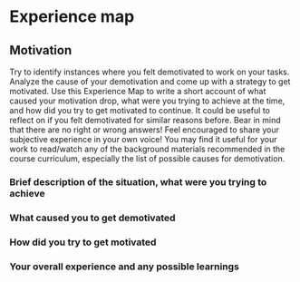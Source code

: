 # Experience map

## Motivation

Try to identify instances where you felt demotivated to work on your tasks.
Analyze the cause of your demotivation and come up with a strategy to get motivated.
Use this Experience Map to write a short account of what caused your motivation drop,
what were you trying to achieve at the time, and how did you try to get motivated to continue.
It could be useful to reflect on if you felt demotivated for similar reasons before.
Bear in mind that there are no right or wrong answers!
Feel encouraged to share your subjective experience in your own voice!
You may find it useful for your work to read/watch any of the
background materials recommended in the course curriculum,
especially the list of possible causes for demotivation.

### Brief description of the situation, what were you trying to achieve

<Here comes your answer>


### What caused you to get demotivated

<Here comes your answer>


### How did you try to get motivated

<Here comes your answer>


### Your overall experience and any possible learnings

<Here comes your answer>
